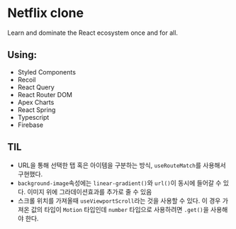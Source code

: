 # Netflix clone

Learn and dominate the React ecosystem once and for all.

## Using:

- Styled Components
- Recoil
- React Query
- React Router DOM
- Apex Charts
- React Spring
- Typescript
- Firebase

## TIL

- URL을 통해 선택한 탭 혹은 아이템을 구분하는 방식, `useRouteMatch`를 사용해서 구현했다.
- `background-image`속성에는 `linear-gradient()`와 `url()`이 동시에 들어갈 수 있다. 이미지 위에 그라데이션효과를 추가로 줄 수 있음
- 스크롤 위치를 가져올때 `useViewportScroll`라는 것을 사용할 수 있다. 이 경우 가져온 값의 타입이 `Motion` 타입인데 `number` 타입으로 사용하려면 `.get()`을 사용해야 한다.
